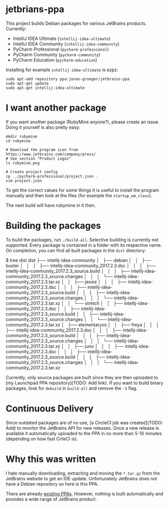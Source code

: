 # jetbrians-ppa

This project builds Debian packages for various JetBrains products. Currently:

* IntelliJ IDEA Ultimate (`intellij-idea-ultimate`)
* IntelliJ IDEA Community (`intellij-idea-community`)
* PyCharm Professional (`pycharm-professional`)
* PyCharm Community (`pycharm-community`)
* PyCharm Education (`pycharm-education`)

Installing for example `intellij-idea-ultimate` is ezpz:

    sudo apt-add repository ppa:jonas-groeger/jetbrains-ppa
    sudo apt-get update
    sudo apt-get intellij-idea-ultimate

# I want another package

If you want another package (RubyMine anyone?), please create an issue. Doing
it yourself is also pretty easy:

    mkdir rubymine
    cd rubymine

    # Download the program icon from https://www.jetbrains.com/company/press/
    # See section "Product Logos"
    ls rubymine.png

    # Create project config
    cp ../pycharm-professional/project.json .
    vim project.json

To get the correct values for some things it is useful to install the program
manually and then look at the files (for example the `startup_wm_class`).

The next build will have rubymine in it then.

# Building the packages

To build the packages, run `./build-all`. Selective building is currently not
supported. Every package is contained in a folder with its respective name. On
completion, you can find all built packages in the `dist` directory:

$ tree dist
    dist
    ├── intellij-idea-community
    │   ├── debian
    │   │   ├── buster
    │   │   │   ├── intellij-idea-community_2017.2.3.dsc
    │   │   │   ├── intellij-idea-community_2017.2.3_source.build
    │   │   │   ├── intellij-idea-community_2017.2.3_source.changes
    │   │   │   └── intellij-idea-community_2017.2.3.tar.xz
    │   │   ├── jessie
    │   │   │   ├── intellij-idea-community_2017.2.3.dsc
    │   │   │   ├── intellij-idea-community_2017.2.3_source.build
    │   │   │   ├── intellij-idea-community_2017.2.3_source.changes
    │   │   │   └── intellij-idea-community_2017.2.3.tar.xz
    │   │   └── stretch
    │   │       ├── intellij-idea-community_2017.2.3.dsc
    │   │       ├── intellij-idea-community_2017.2.3_source.build
    │   │       ├── intellij-idea-community_2017.2.3_source.changes
    │   │       └── intellij-idea-community_2017.2.3.tar.xz
    │   ├── elementaryos
    │   │   ├── freya
    │   │   │   ├── intellij-idea-community_2017.2.3.dsc
    │   │   │   ├── intellij-idea-community_2017.2.3_source.build
    │   │   │   ├── intellij-idea-community_2017.2.3_source.changes
    │   │   │   └── intellij-idea-community_2017.2.3.tar.xz
    │   │   ├── juno
    │   │   │   ├── intellij-idea-community_2017.2.3.dsc
    │   │   │   ├── intellij-idea-community_2017.2.3_source.build
    │   │   │   ├── intellij-idea-community_2017.2.3_source.changes
    │   │   │   └── intellij-idea-community_2017.2.3.tar.xz
    <SNIP>

Currently, only source packages are built since they are then uploaded to
[my Launchpad PPA repository](TODO: Add link). If you want to build binary
packages, look for `debuild` in `build-all` and remove the `-S` flag.

# Continuous Delivery

Since outdated packages are of no use, [a CircleCI job was created](TODO: Add)
to monitor the JetBrains API for new releases. Once a new release is available
it automatically uploaded to the PPA in no more than 5-10 minutes (depending on
how fast CirleCI is).

# Why this was written

I hate manually downloading, extracting and moving the `*.tar.gz` from the
JetBrains website to get an IDE update. Unfortunately JetBrains does not have a
Debian repository so here is this PPA.

There are already
[existing PPAs](https://launchpad.net/~mmk2410/+archive/ubuntu/intellij-idea).
However, nothing is built automatically and provides a wide range of JetBrains product. 
